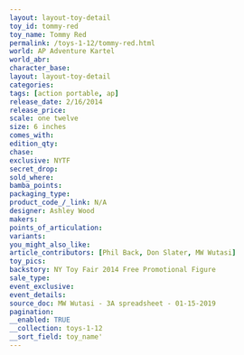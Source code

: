 ```yaml
---
layout: layout-toy-detail 
toy_id: tommy-red
toy_name: Tommy Red
permalink: /toys-1-12/tommy-red.html
world: AP Adventure Kartel
world_abr: 
character_base: 
layout: layout-toy-detail
categories: 
tags: [action portable, ap] 
release_date: 2/16/2014
release_price: 
scale: one twelve
size: 6 inches
comes_with: 
edition_qty: 
chase: 
exclusive: NYTF
secret_drop: 
sold_where: 
bamba_points: 
packaging_type: 
product_code_/_link: N/A
designer: Ashley Wood
makers: 
points_of_articulation: 
variants: 
you_might_also_like: 
article_contributors: [Phil Back, Don Slater, MW Wutasi]
toy_pics: 
backstory: NY Toy Fair 2014 Free Promotional Figure
sale_type: 
event_exclusive: 
event_details: 
source_doc: MW Wutasi - 3A spreadsheet - 01-15-2019
pagination: 
__enabled: TRUE
__collection: toys-1-12
__sort_field: toy_name'
---
```

